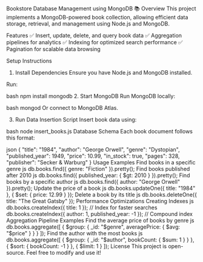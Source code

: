 Bookstore Database Management using MongoDB 📚
Overview
This project implements a MongoDB-powered book collection, allowing efficient data storage, retrieval, and management using Node.js and MongoDB.

Features
✅ Insert, update, delete, and query book data ✅ Aggregation pipelines for analytics ✅ Indexing for optimized search performance ✅ Pagination for scalable data browsing

Setup Instructions
1. Install Dependencies
Ensure you have Node.js and MongoDB installed.

Run:

bash
npm install mongodb
2. Start MongoDB
Run MongoDB locally:

bash
mongod
Or connect to MongoDB Atlas.

3. Run Data Insertion Script
Insert book data using:

bash
node insert_books.js
Database Schema
Each book document follows this format:

json
{
    "title": "1984",
    "author": "George Orwell",
    "genre": "Dystopian",
    "published_year": 1949,
    "price": 10.99,
    "in_stock": true,
    "pages": 328,
    "publisher": "Secker & Warburg"
}
Usage Examples
Find books in a specific genre
js
db.books.find({ genre: "Fiction" }).pretty();
Find books published after 2010
js
db.books.find({ published_year: { $gt: 2010 } }).pretty();
Find books by a specific author
js
db.books.find({ author: "George Orwell" }).pretty();
Update the price of a book
js
db.books.updateOne({ title: "1984" }, { $set: { price: 12.99 } });
Delete a book by its title
js
db.books.deleteOne({ title: "The Great Gatsby" });
Performance Optimizations
Creating Indexes
js
db.books.createIndex({ title: 1 });  // Index for faster searches
db.books.createIndex({ author: 1, published_year: -1 });  // Compound index
Aggregation Pipeline Examples
Find the average price of books by genre
js
db.books.aggregate([
    { $group: { _id: "$genre", averagePrice: { $avg: "$price" } } }
]);
Find the author with the most books
js
db.books.aggregate([
    { $group: { _id: "$author", bookCount: { $sum: 1 } } },
    { $sort: { bookCount: -1 } },
    { $limit: 1 }
]);
License
This project is open-source. Feel free to modify and use it!
